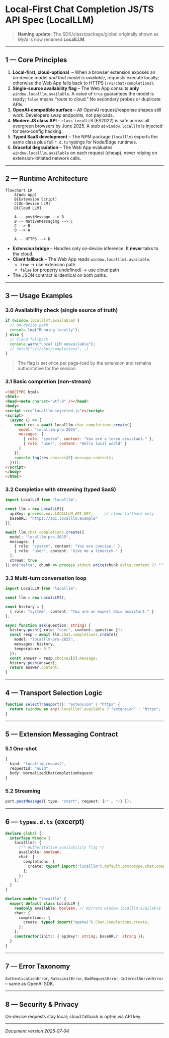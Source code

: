 # Local‑First Chat Completion JS/TS API Spec (**LocalLLM**)

> **Naming update:** The SDK/class/package/global originally shown as *MyAI* is now renamed **LocalLLM**.

---

## 1 — Core Principles

1. **Local‑first, cloud‑optional**  – When a browser extension exposes an on‑device model *and that model is available*, requests execute locally; otherwise the Web App falls back to HTTPS (`/v1/chat/completions`).
2. **Single‑source availability flag** – The Web App consults **only** `window.localllm.available`. A value of `true` guarantees the model is ready; `false` means “route to cloud.” No secondary probes or duplicate APIs.
3. **OpenAI‑compatible surface** – All OpenAI request/response shapes still work. Developers swap endpoints, not payloads.
4. **Modern JS class API** – `class LocalLLM` (ES2022) is safe across all evergreen browsers by June 2025. A stub at `window.localllm` is injected for zero‑config hacking.
5. **Typed SaaS development** – The NPM package (`localllm`) exports the same class plus full `*.d.ts` typings for Node/Edge runtimes.
6. **Graceful degradation** – The Web App evaluates `window.localllm.available` on each request (cheap), never relying on extension‑initiated network calls.

---

## 2 — Runtime Architecture

```mermaid
flowchart LR
    A[Web App]
    B[Extension Script]
    C[On‑device LLM]
    D[Cloud LLM]

    A -- postMessage --> B
    B -- NativeMessaging --> C
    C --> B
    B --> A

    A -- HTTPS --> D
```

- **Extension bridge** – Handles only on‑device inference. It **never** talks to the cloud.
- **Client fallback** – The Web App reads `window.localllm?.available`.
  - `true` → use extension path
  - `false` (or property undefined) → use cloud path
- The JSON contract is identical on both paths.

---

## 3 — Usage Examples

### 3.0 Availability check (single source of truth)

```js
if (window.localllm?.available) {
  // On‑device path
  console.log("Running locally");
} else {
  // Cloud fallback
  console.warn("Local LLM unavailable");
  // fetch("/v1/chat/completions", …)
}
```

> The flag is set once per page‑load by the extension and remains authoritative for the session.

### 3.1 Basic completion (non‑stream)

```html
<!DOCTYPE html>
<html>
<head><meta charset="utf-8" /></head>
<body>
<script src="localllm-injected.js"></script>
<script>
  (async () => {
    const res = await localllm.chat.completions.create({
      model: "localllm-pro-2025",
      messages: [
        { role: "system", content: "You are a terse assistant." },
        { role: "user", content: "Hello local world" }
      ]
    });
    console.log(res.choices[0].message.content);
  })();
</script>
</body>
</html>
```

### 3.2 Completion with streaming (typed SaaS)

```ts
import LocalLLM from "localllm";

const llm = new LocalLLM({
  apiKey: process.env.LOCALLLM_API_KEY,     // cloud fallback only
  baseURL: "https://api.localllm.example"
});

await llm.chat.completions.create({
  model: "localllm-pro-2025",
  messages: [
    { role: "system", content: "You are concise." },
    { role: "user", content: "Give me a limerick." }
  ],
  stream: true
}).on("delta", chunk => process.stdout.write(chunk.delta.content ?? ""));
```

### 3.3 Multi‑turn conversation loop

```ts
import LocalLLM from "localllm";

const llm = new LocalLLM();

const history = [
  { role: "system", content: "You are an expert Unix assistant." }
];

async function ask(question: string) {
  history.push({ role: "user", content: question });
  const resp = await llm.chat.completions.create({
    model: "localllm-pro-2025",
    messages: history,
    temperature: 0.7
  });
  const answer = resp.choices[0].message;
  history.push(answer);
  return answer.content;
}
```

---

## 4 — Transport Selection Logic

```ts
function selectTransport(): "extension" | "https" {
  return (window as any).localllm?.available ? "extension" : "https";
}
```

---

## 5 — Extension Messaging Contract

### 5.1 One‑shot

```ts
{
  kind: "localllm_request",
  requestId: "uuid",
  body: NormalizedChatCompletionRequest
}
```

### 5.2 Streaming

```ts
port.postMessage({ type: "start", request: {/* … */} });
```

---

## 6 — `types.d.ts` (excerpt)

```ts
declare global {
  interface Window {
    localllm?: {
      /** Authoritative availability flag */
      available: boolean;
      chat: {
        completions: {
          create: typeof import("localllm").default.prototype.chat.completions.create;
        };
      };
    };
  }
}

declare module "localllm" {
  export default class LocalLLM {
    readonly available: boolean; // mirrors window.localllm.available
    chat: {
      completions: {
        create: typeof import("openai").Chat.Completions.create;
      };
    };
    constructor(init?: { apiKey?: string; baseURL?: string });
  }
}
```

---

## 7 — Error Taxonomy

`AuthenticationError`, `RateLimitError`, `BadRequestError`, `InternalServerError` – same as OpenAI SDK.

---

## 8 — Security & Privacy

On‑device requests stay local; cloud fallback is opt‑in via API key.

---

*Document version 2025‑07‑04*

